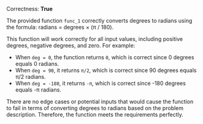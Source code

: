 Correctness: **True**

The provided function `func_1` correctly converts degrees to radians using the formula: radians = degrees × (π / 180). 

This function will work correctly for all input values, including positive degrees, negative degrees, and zero. For example:
- When `deg = 0`, the function returns `0`, which is correct since 0 degrees equals 0 radians.
- When `deg = 90`, it returns `π/2`, which is correct since 90 degrees equals π/2 radians.
- When `deg = -180`, it returns `-π`, which is correct since -180 degrees equals -π radians.

There are no edge cases or potential inputs that would cause the function to fail in terms of converting degrees to radians based on the problem description. Therefore, the function meets the requirements perfectly.